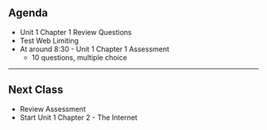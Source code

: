 ## Agenda

* Unit 1 Chapter 1 Review Questions
* Test Web Limiting
* At around 8:30 - Unit 1 Chapter 1 Assessment
  - 10 questions, multiple choice
  
---
  
## Next Class

* Review Assessment
* Start Unit 1 Chapter 2 - The Internet
